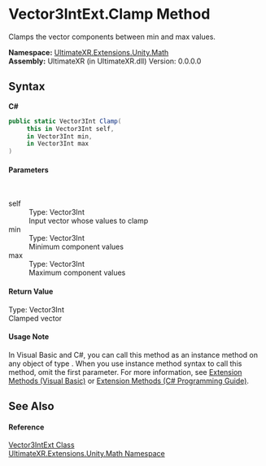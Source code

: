 # Vector3IntExt.Clamp Method 
 

Clamps the vector components between min and max values.

**Namespace:**&nbsp;<a href="N_UltimateXR_Extensions_Unity_Math">UltimateXR.Extensions.Unity.Math</a><br />**Assembly:**&nbsp;UltimateXR (in UltimateXR.dll) Version: 0.0.0.0

## Syntax

**C#**<br />
``` C#
public static Vector3Int Clamp(
	 this in Vector3Int self,
	 in Vector3Int min,
	 in Vector3Int max
)
```


#### Parameters
&nbsp;<dl><dt>self</dt><dd>Type: Vector3Int<br />Input vector whose values to clamp</dd><dt>min</dt><dd>Type: Vector3Int<br />Minimum component values</dd><dt>max</dt><dd>Type: Vector3Int<br />Maximum component values</dd></dl>

#### Return Value
Type: Vector3Int<br />Clamped vector

#### Usage Note
In Visual Basic and C#, you can call this method as an instance method on any object of type . When you use instance method syntax to call this method, omit the first parameter. For more information, see <a href="https://docs.microsoft.com/dotnet/visual-basic/programming-guide/language-features/procedures/extension-methods" target="_blank" rel="noopener noreferrer">Extension Methods (Visual Basic)</a> or <a href="https://docs.microsoft.com/dotnet/csharp/programming-guide/classes-and-structs/extension-methods" target="_blank" rel="noopener noreferrer">Extension Methods (C# Programming Guide)</a>.

## See Also


#### Reference
<a href="T_UltimateXR_Extensions_Unity_Math_Vector3IntExt">Vector3IntExt Class</a><br /><a href="N_UltimateXR_Extensions_Unity_Math">UltimateXR.Extensions.Unity.Math Namespace</a><br />